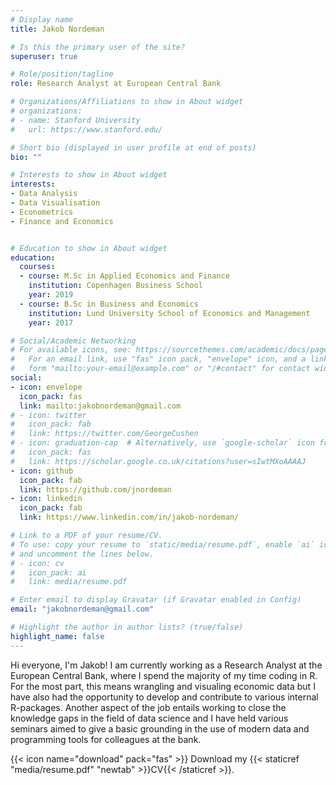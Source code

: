 ```yaml
---
# Display name
title: Jakob Nordeman

# Is this the primary user of the site?
superuser: true

# Role/position/tagline
role: Research Analyst at European Central Bank

# Organizations/Affiliations to show in About widget
# organizations:
# - name: Stanford University
#   url: https://www.stanford.edu/

# Short bio (displayed in user profile at end of posts)
bio: ""

# Interests to show in About widget
interests:
- Data Analysis
- Data Visualisation
- Econometrics
- Finance and Economics


# Education to show in About widget
education:
  courses:
  - course: M.Sc in Applied Economics and Finance
    institution: Copenhagen Business School
    year: 2019
  - course: B.Sc in Business and Economics
    institution: Lund University School of Economics and Management
    year: 2017

# Social/Academic Networking
# For available icons, see: https://sourcethemes.com/academic/docs/page-builder/#icons
#   For an email link, use "fas" icon pack, "envelope" icon, and a link in the
#   form "mailto:your-email@example.com" or "/#contact" for contact widget.
social:
- icon: envelope
  icon_pack: fas
  link: mailto:jakobnordeman@gmail.com
# - icon: twitter
#   icon_pack: fab
#   link: https://twitter.com/GeorgeCushen
# - icon: graduation-cap  # Alternatively, use `google-scholar` icon from `ai` icon pack
#   icon_pack: fas
#   link: https://scholar.google.co.uk/citations?user=sIwtMXoAAAAJ
- icon: github
  icon_pack: fab
  link: https://github.com/jnordeman
- icon: linkedin
  icon_pack: fab
  link: https://www.linkedin.com/in/jakob-nordeman/

# Link to a PDF of your resume/CV.
# To use: copy your resume to `static/media/resume.pdf`, enable `ai` icons in `params.toml`, 
# and uncomment the lines below.
# - icon: cv
#   icon_pack: ai
#   link: media/resume.pdf

# Enter email to display Gravatar (if Gravatar enabled in Config)
email: "jakobnordeman@gmail.com"

# Highlight the author in author lists? (true/false)
highlight_name: false
---
```


Hi everyone, I'm Jakob! I am currently working as a Research Analyst at the European Central Bank, where I spend the majority of my time coding in R. For the most part, this means wrangling and visualing economic data but I have also had the opportunity to develop and contribute to various internal R-packages. Another aspect of the job entails working to close the knowledge gaps in the field of data science and I have held various  seminars aimed to give a basic grounding in the use of modern data and programming tools for colleagues at the bank.

{{< icon name="download" pack="fas" >}} Download my {{< staticref "media/resume.pdf" "newtab" >}}CV{{< /staticref >}}.

